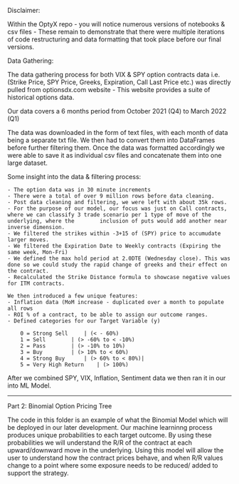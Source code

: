 Disclaimer:

Within the OptyX repo - you will notice numerous versions of notebooks & csv files - These remain to demonstrate that there were multiple iterations of code restructuring and data formatting that took place before our final versions.

Data Gathering: 

The data gathering process for both VIX & SPY option contracts data i.e. (Strike Price, SPY Price, Greeks, Expiration, Call Last Price etc.) was directly pulled from optionsdx.com website - This website provides a suite of historical options data. 

Our data covers a 6 months period from October 2021 (Q4) to March 2022 (Q1) 

The data was downloaded in the form of text files, with each month of data being a separate txt file. We then had to convert them into DataFrames before further filtering them. Once the data was formatted accordingly we were able to save it as individual csv files and concatenate them into one large dataset. 

Some insight into the data & filtering process:

	- The option data was in 30 minute increments
	- There were a total of over 9 million rows before data cleaning. 
	- Post data cleaning and filtering, we were left with about 35k rows.
	- For the purpose of our model, our focus was just on Call contracts, where we can classify 3 trade scenario per 1 type of move of the underlying, where the 		inclusion of puts would add another near inverse dimension.
	- We filtered the strikes within -3+15 of (SPY) price to accumudate larger moves.
	- We filtered the Expiration Date to Weekly contracts (Expiring the same week, Mon-Fri)
	- We defined the max hold period at 2.0DTE (Wednesday close). This was done so we could study the rapid change of greeks and their effect on the contract.
	- Recalculated the Strike Distance formula to showcase negative values for ITM contracts.

	We then introduced a few unique features: 
	- Inflation data (MoM increase - duplicated over a month to populate all rows
	- ROI % of a contract, to be able to assign our outcome ranges.
	- Defined categories for our Target Variable (y)

		0 = Strong Sell		| (< - 60%)
		1 = Sell 		| (> -60% to < -10%)
		2 = Pass		| (> -10% to 10%)
		3 = Buy 		| (> 10% to < 60%)
		4 = Strong Buy  	| (> 60% to < 80%)| 
		5 = Very High Return    | (> 100%)



After we combined SPY, VIX, Inflation, Sentiment data we then ran it in our into ML Model. 

_________________________________

Part 2: Binomial Option Pricing Tree 

The code in this folder is an example of what the Binomial Model which will be deployed in our later development. 
Our machine learninng process produces unique probabilities to each target outcome. 
By using these probabilities we will understand the R/R of the contract at each upward/downward move in the underlying. 
Using this model will allow the user to understand how the contract prices behave, and when R/R values change to a point where some exposure needs to be reduced/ added to support the strategy. 
